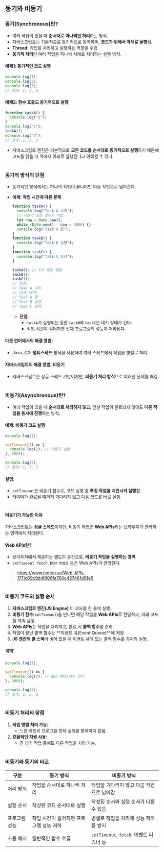 ## 동기와 비동기

### **동기(Synchronous)란?**
- 여러 작업이 있을 때 **순서대로 하나씩만 처리**하는 방식.
- 자바스크립트는 기본적으로 동기적으로 동작하며, **코드가 위에서 아래로 실행**됨.
- **Thread**: 작업을 처리하고 실행하는 역할을 수행.
- **동기적 처리**란 여러 작업을 하나씩 차례로 처리하는 실행 방식.

#### **예제1: 동기적인 코드 실행**
```javascript
console.log(1);
console.log(2);
console.log(3);
// 결과: 1, 2, 3
```

#### **예제2: 함수 호출도 동기적으로 실행**
```javascript
function taskA() {
  console.log("2");
}
console.log("1");
taskA();
console.log("3");
// 결과: 1, 2, 3
```

- 자바스크립트 엔진은 기본적으로 **모든 코드를 순서대로 동기적으로 실행**하기 때문에 코드를 읽을 때 위에서 아래로 실행된다고 이해할 수 있다.

# 

### **동기적 방식의 단점**
- 동기적인 방식에서는 하나의 작업이 끝나야만 다음 작업으로 넘어간다. 

- **예제: 작업 시간에 따른 문제**
  ```javascript
  function taskA() {
    console.log("Task A 시작");
    // 시간이 오래 걸리는 작업
    let now = Date.now();
    while (Date.now() - now < 5000) {}
    console.log("Task A 끝");
  }
  function taskB() {
    console.log("Task B 실행");
  }
  function taskC() {
    console.log("Task C 실행");
  }
  
  taskA(); // 5초 동안 멈춤
  taskB();
  taskC();
  // 결과:
  // Task A 시작
  // (5초 대기)
  // Task A 끝
  // Task B 실행
  // Task C 실행
  ```

  - **단점**:
    - `taskA`가 실행되는 동안 `taskB`와 `taskC`는 대기 상태가 된다.
    - 작업 시간이 길어지면 전체 프로그램의 성능이 저하된다.

#### **다른 언어에서의 해결 방법**:
- Java, C#: **멀티스레드** 방식을 사용하여 여러 스레드에서 작업을 병렬로 처리.

#### **자바스크립트의 해결 방법: 비동기**
- 자바스크립트는 싱글 스레드 기반이지만, **비동기 처리 방식**으로 이러한 문제를 해결.

# 

### **비동기(Asynchronous)란?**
- 여러 작업이 있을 때 **순서대로 처리하지 않고**, 앞선 작업이 완료되지 않아도 **다른 작업을 동시에 진행**하는 방식.

#### **예제: 비동기 코드 실행**
```javascript
console.log(1);

setTimeout(() => {
  console.log(2); // 비동기 실행
}, 3000);

console.log(3);
// 결과: 1, 3, 2
```

#### **설명**:
- `setTimeout`은 비동기 함수로, 코드 실행 중 **특정 작업을 지연시켜 실행**함.
- 타이머가 완료될 때까지 기다리지 않고 다음 코드를 바로 실행.

# 

#### **비동기가 가능한 이유**
자바스크립트는 **싱글 스레드**이지만, 비동기 작업은 **Web APIs**라는 브라우저가 관리하는 영역에서 처리된다.

#### **Web APIs란?**
- 브라우저에서 제공하는 별도의 공간으로, **비동기 작업을 실행하는 영역**.
- `setTimeout`, `fetch`, `DOM 이벤트` 등은 Web APIs가 관리한다.
> https://www.notion.so/Web-APIs-1711c69c9ddf806fa760c427461d91e5

# 

### **비동기 코드의 실행 순서**
1. **자바스크립트 엔진(JS Engine)** 이 코드를 한 줄씩 실행.
2. **비동기 함수**(`setTimeout`)을 만나면 해당 작업을 **Web APIs**로 전달하고, 아래 코드를 계속 실행.
3. **Web APIs**는 작업을 처리하고, 완료 시 **콜백 함수**를 준비.
4. 작업이 끝난 콜백 함수는 **이벤트 큐(Event Queue)**에 저장.
5. **JS 엔진의 콜 스택**이 비어 있을 때 이벤트 큐에 있는 콜백 함수를 가져와 실행.

##### **예제**
```javascript
console.log(1);

setTimeout(() => {
  console.log(2); // Web APIs에서 관리
}, 3000);

console.log(3);
// 결과: 1, 3, 2
```

# 

### **비동기 처리의 장점**
1. **작업 병렬 처리 가능**:
   - 느린 작업이 프로그램 전체 실행을 방해하지 않음.
2. **효율적인 자원 사용**:
   - 긴 대기 작업 중에도 다른 작업을 처리 가능.

# 

### **비동기와 동기의 비교**
| 구분          | 동기 방식                                      | 비동기 방식                                |
|---------------|-----------------------------------------------|------------------------------------------|
| 처리 방식     | 작업을 순서대로 하나씩 처리                    | 작업을 기다리지 않고 다음 작업으로 넘어감   |
| 실행 순서     | 작성된 코드 순서대로 실행                      | 작성된 순서와 실행 순서가 다를 수 있음     |
| 프로그램 성능 | 작업 시간이 길어지면 프로그램 성능 저하         | 병렬로 작업을 처리해 성능 저하를 방지      |
| 사용 예시     | 일반적인 함수 호출                            | `setTimeout`, `fetch`, 이벤트 리스너 등   |

# 
